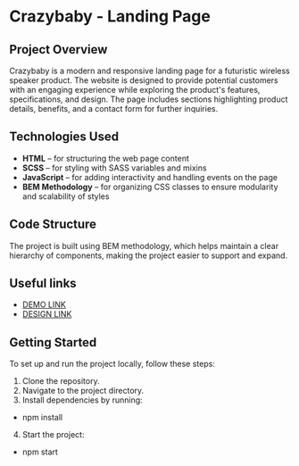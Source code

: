 # **Crazybaby - Landing Page**
## Project Overview
Crazybaby is a modern and responsive landing page for a futuristic wireless speaker product. The website is designed to provide potential customers with an engaging experience while exploring the product's features, specifications, and design. The page includes sections highlighting product details, benefits, and a contact form for further inquiries.

## Technologies Used
- **HTML** – for structuring the web page content
- **SCSS** – for styling with SASS variables and mixins
- **JavaScript** – for adding interactivity and handling events on the page
- **BEM Methodology** – for organizing CSS classes to ensure modularity and scalability of styles

## Code Structure
The project is built using BEM methodology, which helps maintain a clear hierarchy of components, making the project easier to support and expand.

## Useful links
- [DEMO LINK]()
- [DESIGN LINK](https://www.figma.com/design/Ujp7bCFuvuJlkn8TSbQPSZ/Kickstarter_FE-students?node-id=19655-32&node-type=canvas&t=p1BOX8lN2YXnpxJN-0)

## Getting Started
To set up and run the project locally, follow these steps:
1. Clone the repository.
2. Navigate to the project directory.
3. Install dependencies by running:
 - npm install
4. Start the project:
 - npm start